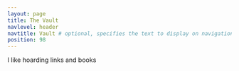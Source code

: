 ```yaml
---
layout: page
title: The Vault
navlevel: header
navtitle: Vault # optional, specifies the text to display on navigation item
position: 98
---
```

I like hoarding links and books